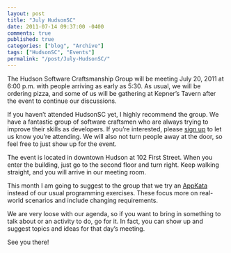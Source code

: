 ```yaml
---
layout: post
title: "July HudsonSC"
date: 2011-07-14 09:37:00 -0400
comments: true
published: true
categories: ["blog", "Archive"]
tags: ["HudsonSC", "Events"]
permalink: "/post/July-HudsonSC/"
---
```

<!-- more -->



<p>The Hudson Software Craftsmanship Group will be meeting July 20, 2011 at 6:00 p.m. with people arriving as early as 5:30. As usual, we will be ordering pizza, and some of us will be gathering at Kepner’s Tavern after the event to continue our discussions.</p>  <p>If you haven’t attended HudsonSC yet, I highly recommend the group. We have a fantastic group of software craftsmen who are always trying to improve their skills as developers. If you’re interested, please <a href="http://hudsonsc0711.eventbrite.com/" target="_blank">sign up</a> to let us know you’re attending. We will also not turn people away at the door, so feel free to just show up for the event.</p>  <p>The event is located in downtown Hudson at 102 First Street. When you enter the building, just go to the second floor and turn right. Keep walking straight, and you will arrive in our meeting room.</p>  <p>This month I am going to suggest to the group that we try an <a href="http://geekswithblogs.net/theArchitectsNapkin/archive/2011/06/25/appkata---enter-the-next-level-of-programming-exercises.aspx" target="_blank">AppKata</a> instead of our usual programming exercises. These focus more on real-world scenarios and include changing requirements. </p>  <p>We are very loose with our agenda, so if you want to bring in something to talk about or an activity to do, go for it. In fact, you can show up and suggest topics and ideas for that day’s meeting.</p>  <p>See you there!</p>
